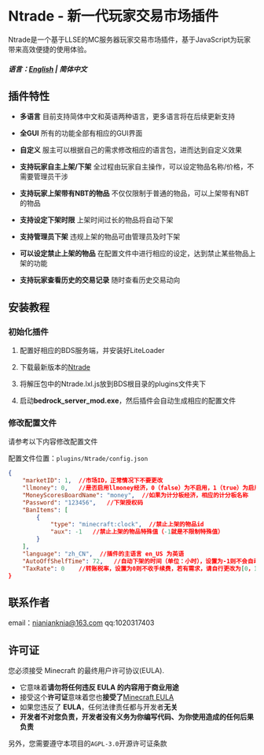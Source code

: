 # Ntrade - 新一代玩家交易市场插件
Ntrade是一个基于LLSE的MC服务器玩家交易市场插件，基于JavaScript为玩家带来高效便捷的使用体验。

##### 语言：[English](README_en.md) | 简体中文

## 插件特性
- **多语言** 目前支持简体中文和英语两种语言，更多语言将在后续更新支持

- **全GUI** 所有的功能全部有相应的GUI界面

- **自定义** 服主可以根据自己的需求修改相应的语言包，进而达到自定义效果

- **支持玩家自主上架/下架** 全过程由玩家自主操作，可以设定物品名称/价格，不需要管理员干涉

- **支持玩家上架带有NBT的物品** 不仅仅限制于普通的物品，可以上架带有NBT的物品

- **支持设定下架时限** 上架时间过长的物品将自动下架

- **支持管理员下架** 违规上架的物品可由管理员及时下架

- **可以设定禁止上架的物品** 在配置文件中进行相应的设定，达到禁止某些物品上架的功能

- **支持玩家查看历史的交易记录** 随时查看历史交易动向

## 安装教程

### 初始化插件

1. 配置好相应的BDS服务端，并安装好LiteLoader

2. 下载最新版本的[Ntrade](https://github.com/NIANIANKNIA/Ntrade/releases)

3. 将解压包中的Ntrade.lxl.js放到BDS根目录的plugins文件夹下

4. 启动**bedrock_server_mod.exe**，然后插件会自动生成相应的配置文件

### 修改配置文件

请参考以下内容修改配置文件

配置文件位置：`plugins/Ntrade/config.json`

```json
{
    "marketID": 1,  //市场ID，正常情况下不要更改
    "llmoney": 0,   //是否启用llmoney经济，0（false）为不启用，1（true）为启用
    "MoneyScoresBoardName": "money",  //如果为计分板经济，相应的计分板名称
    "Password": "123456",   //下架授权码
    "BanItems": [
        {
            "type": "minecraft:clock",  //禁止上架的物品id
            "aux": -1   //禁止上架的物品特殊值（-1就是不限制特殊值）
        }
    ],
    "language": "zh_CN",  //插件的主语言 en_US 为英语
    "AutoOffShelfTime": 72,   //自动下架的时间（单位：小时），设置为-1则不会自动下架
    "TaxRate": 0    //转账税率，设置为0则不收手续费，若有需求，请自行更改为[0，1)的任意数字
}
```

## 联系作者
email：nianianknia@163.com qq:1020317403

## 许可证

您必须接受 Minecraft 的最终用户许可协议(EULA).

- 它意味着**请勿将任何违反 EULA 的内容用于商业用途**
- 接受这个**许可证**意味着您也**接受了**[Minecraft EULA](https://account.mojang.com/terms)
- 如果您违反了 **EULA**，任何法律责任都与开发者**无关**
- **开发者不对您负责，开发者没有义务为你编写代码、为你使用造成的任何后果负责**

另外，您需要遵守本项目的`AGPL-3.0`开源许可证条款



